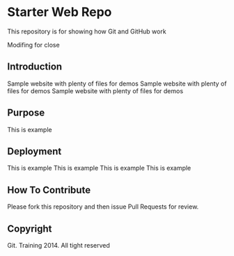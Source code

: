 # Starter Web Repo

This repository is for showing how Git and GitHub work

Modifing for close

## Introduction

Sample website with plenty of files for demos
Sample website with plenty of files for demos
Sample website with plenty of files for demos

## Purpose

This is example

## Deployment

This is example
This is example
This is example
This is example

## How To Contribute

Please fork this repository and then issue Pull Requests for review.


## Copyright

Git. Training 2014. All tight reserved


